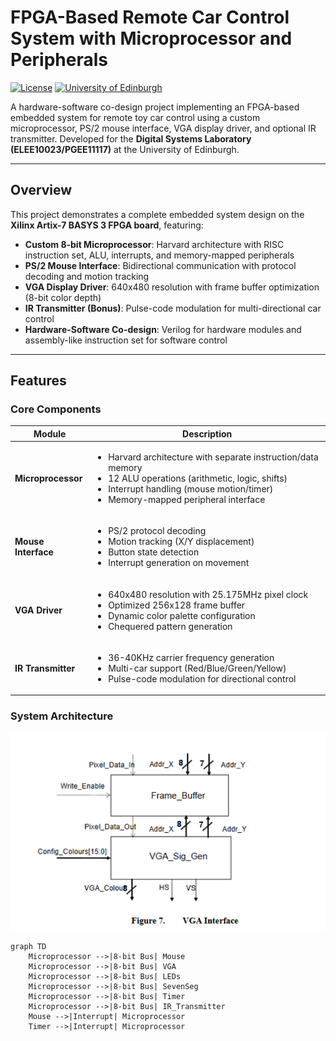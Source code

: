 # FPGA-Based Remote Car Control System with Microprocessor and Peripherals

[![License](https://img.shields.io/badge/License-MIT-green.svg)](LICENSE)
[![University of Edinburgh](https://img.shields.io/badge/University-Edinburgh-blue.svg)](https://www.ed.ac.uk/)

A hardware-software co-design project implementing an FPGA-based embedded system for remote toy car control using a custom microprocessor, PS/2 mouse interface, VGA display driver, and optional IR transmitter. Developed for the **Digital Systems Laboratory (ELEE10023/PGEE11117)** at the University of Edinburgh.

---

## Overview

This project demonstrates a complete embedded system design on the **Xilinx Artix-7 BASYS 3 FPGA board**, featuring:

- **Custom 8-bit Microprocessor**: Harvard architecture with RISC instruction set, ALU, interrupts, and memory-mapped peripherals
- **PS/2 Mouse Interface**: Bidirectional communication with protocol decoding and motion tracking
- **VGA Display Driver**: 640x480 resolution with frame buffer optimization (8-bit color depth)
- **IR Transmitter (Bonus)**: Pulse-code modulation for multi-directional car control
- **Hardware-Software Co-design**: Verilog for hardware modules and assembly-like instruction set for software control

---

## Features

### Core Components
| Module | Description |
|--------|-------------|
| **Microprocessor** | <ul><li>Harvard architecture with separate instruction/data memory</li><li>12 ALU operations (arithmetic, logic, shifts)</li><li>Interrupt handling (mouse motion/timer)</li><li>Memory-mapped peripheral interface</li></ul> |
| **Mouse Interface** | <ul><li>PS/2 protocol decoding</li><li>Motion tracking (X/Y displacement)</li><li>Button state detection</li><li>Interrupt generation on movement</li></ul> |
| **VGA Driver** | <ul><li>640x480 resolution with 25.175MHz pixel clock</li><li>Optimized 256x128 frame buffer</li><li>Dynamic color palette configuration</li><li>Chequered pattern generation</li></ul> |
| **IR Transmitter** | <ul><li>36-40KHz carrier frequency generation</li><li>Multi-car support (Red/Blue/Green/Yellow)</li><li>Pulse-code modulation for directional control</li></ul> |

### System Architecture

![VGA Interface](https://github.com/flexs2n/Digital-System-Laboratory/blob/main/VGA%20interface.png)

```mermaid
graph TD
    Microprocessor -->|8-bit Bus| Mouse
    Microprocessor -->|8-bit Bus| VGA
    Microprocessor -->|8-bit Bus| LEDs
    Microprocessor -->|8-bit Bus| SevenSeg
    Microprocessor -->|8-bit Bus| Timer
    Microprocessor -->|8-bit Bus| IR_Transmitter
    Mouse -->|Interrupt| Microprocessor
    Timer -->|Interrupt| Microprocessor


